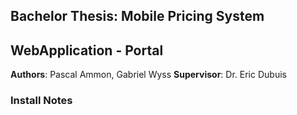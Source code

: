 ## Bachelor Thesis: Mobile Pricing System
## WebApplication - Portal

**Authors**: Pascal Ammon, Gabriel Wyss
**Supervisor**: Dr. Eric Dubuis


### Install Notes